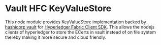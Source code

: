 # Vault HFC KeyValueStore
This node module provides KeyValueStore implementation backed by [hashicorp vault](https://www.vaultproject.io/) for [Hyperledger Fabric Client SDK](https://www.npmjs.com/package/hfc). This allows the nodejs clients of hyperledger to store the ECerts in vault instead of on file system thereby making it more secure and cloud friendly.